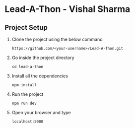 # Lead-A-Thon - Vishal Sharma

## Project Setup
1) Clone the project using the below command 

    `https://github.com/<your-username>/Lead-A-Thon.git`
2) Go inside the project directory

      `cd lead-a-thon`
3) Install all the dependencies

      `npm install`
4) Run the project

      `npm run dev`
5) Open your browser and type 
      
      `localhost:5000`
